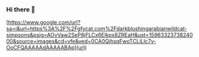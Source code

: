 
### Hi there 👋
[https://www.google.com/url?sa=i&url=https%3A%2F%2Fgfycat.com%2Fdarkblushingarabianwildcat-simpsons&psig=AOvVaw2SeP8jFLCx6Elkpx8ZREaH&ust=1596332373824000&source=images&cd=vfe&ved=0CA0QjhxqFwoTCLjLlc7v-OoCFQAAAAAdAAAAABAp](url)
<!--
**btorrico/btorrico** is a ✨ _special_ ✨ repository because its `README.md` (this file) appears on your GitHub profile.

Here are some ideas to get you started:

- 🔭 I’m currently working on ...
- 🌱 I’m currently learning ...
- 👯 I’m looking to collaborate on ...
- 🤔 I’m looking for help with ...
- 💬 Ask me about ...
- 📫 How to reach me: ...
- 😄 Pronouns: ...
- ⚡ Fun fact: ...
-->
